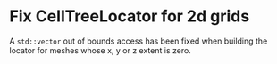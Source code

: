 # Fix CellTreeLocator for 2d grids

A `std::vector` out of bounds access has been fixed when building the locator
for meshes whose x, y or z extent is zero.
